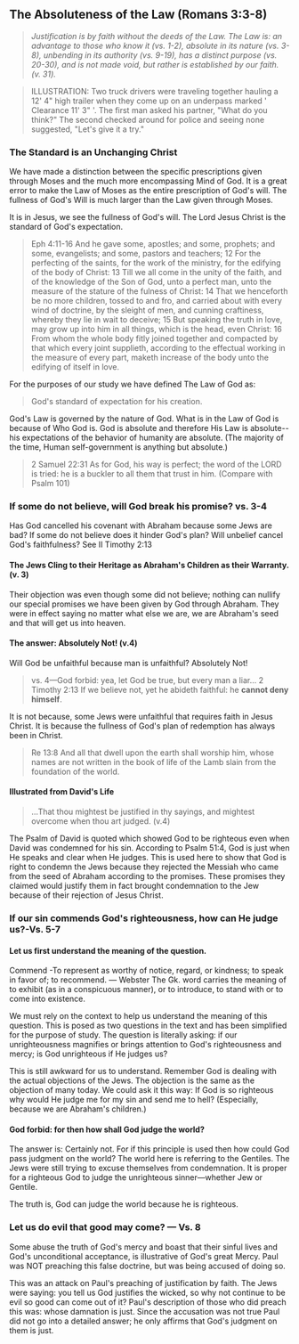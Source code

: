 ## The Absoluteness of the Law (Romans 3:3-8)

> *Justification is by faith without the deeds of the Law. The Law is: an advantage to those who know it (vs. 1-2), absolute in its nature (vs. 3-8), unbending in its authority (vs. 9-19), has a distinct purpose (vs. 20-30), and is not made void, but rather is established	by our faith. (v. 31).*

<!-- -->

> ILLUSTRATION: Two truck drivers were traveling together hauling a 12&apos; 4&quot; high trailer when they come up on an underpass marked ' Clearance 11&apos; 3&quot; '. The first man asked his partner, &quot;What do you think?&quot; The second checked around for police and seeing none suggested, &quot;Let&apos;s give it a try.&quot;

### The Standard is an Unchanging Christ

We have made a distinction between the specific prescriptions given through Moses and the much more encompassing Mind of God. It is a great error to make the Law of Moses as the entire prescription of God&apos;s will. The fullness of God&apos;s Will is much larger than the Law given through Moses.

It is in Jesus, we see the fullness of God&apos;s will. The Lord Jesus Christ is the standard of God&apos;s expectation.

> Eph 4:11-16 And he gave some, apostles; and some, prophets; and some, evangelists; and some, pastors and teachers; 12 For the perfecting of the saints, for the work of the ministry, for the edifying of the body of Christ: 13 Till we all come in the unity of the faith, and of the knowledge of the Son of God, unto a perfect man, unto the measure of the stature of the fulness of Christ: 14 That we henceforth be no more children, tossed to and fro, and carried about with every wind of doctrine, by the sleight of men, and cunning craftiness, whereby they lie in wait to deceive; 15 But speaking the truth in love, may grow up into him in all things, which is the head, even Christ: 16 From whom the whole body fitly joined together and compacted by that which every joint supplieth, according to the effectual working in the measure of every part, maketh increase of the body unto the edifying of itself in love.

For the purposes of our study we have defined The Law of God as:

>God&apos;s standard of expectation for his creation.

God&apos;s Law is governed by the nature of God. What is in the Law of God is because of Who God is. God is absolute and therefore His Law is absolute--his expectations of the behavior of humanity are absolute. (The majority of the time, Human self-government is anything but absolute.)
> 2 Samuel 22:31 As for God, his way is perfect; the word of the LORD is tried: he is a buckler to all them that trust in him. (Compare with Psalm 101)
### If some do not believe, will God break his promise? vs. 3-4
Has God cancelled his covenant with Abraham because some Jews are bad? If some do not believe does it hinder God&apos;s plan? Will unbelief cancel God&apos;s faithfulness? See II Timothy 2:13

#### The Jews Cling to their Heritage as Abraham&apos;s Children as their Warranty. (v. 3)

Their objection was even though some did not believe; nothing can nullify our special promises we have been given by God through Abraham. They were in effect saying no matter what else we are, we are Abraham&apos;s seed and that will get us into heaven.
#### The answer: Absolutely Not! (v.4)
Will God be unfaithful because man is unfaithful? Absolutely Not!
> vs. 4&mdash;God forbid: yea, let God be true, but every man a liar&hellip;
> 2 Timothy 2:13 If we believe not, yet he abideth faithful: he **cannot deny himself**.

It is not because, some Jews were unfaithful that requires faith in Jesus Christ. It is because the fullness of God&apos;s plan of redemption has always been in Christ.

> Re 13:8 And all that dwell upon the earth shall worship him, whose names are not written in the book of life of the Lamb slain from the foundation of the world.

#### Illustrated from David&apos;s Life

> &hellip;That thou mightest be justified in thy sayings, and mightest overcome when thou art judged. (v.4)

The Psalm of David is quoted which showed God to be righteous even when David was condemned for his sin. According to Psalm 51:4, God is just when He speaks and clear when He judges. This is used here to show that God is right to condemn the Jews because they rejected the Messiah who came from the seed of Abraham according to the promises. These promises they claimed would justify them in fact brought condemnation to the Jew because of their rejection of Jesus Christ.

### If our sin commends God&apos;s righteousness, how can He judge us?-Vs. 5-7

#### Let us first understand the meaning of the question.

Commend -To represent as worthy of notice, regard, or kindness; to speak in favor of; to recommend. &mdash; Webster The Gk. word carries the meaning of to exhibit (as in a conspicuous manner), or to introduce, to stand with or to come into existence.

We must rely on the context to help us understand the meaning of this question. This is posed as two questions in the text and has been simplified for the purpose of study. The question is literally asking: if our unrighteousness magnifies or brings attention to God&apos;s righteousness and mercy; is God unrighteous if He judges us? 

This is still awkward for us to understand. Remember God is dealing with the actual objections of the Jews. The objection is the same as the objection of many today. We could ask it this way: If God is so righteous why would He judge me for my sin and send me to hell? (Especially, because we are Abraham&apos;s children.)

#### God forbid: for then how shall God judge the world?

The answer is: Certainly not. For if this principle is used then how could God pass judgment on the world? The world here is referring to the Gentiles. The Jews were still trying to excuse themselves from condemnation. It is proper for a righteous God to judge the unrighteous sinner&mdash;whether Jew or Gentile.

The truth is, God can judge the world because he is righteous.

### Let us do evil that good may come? &mdash; Vs. 8
Some abuse the truth of God&apos;s mercy and boast that their sinful lives and God&apos;s unconditional acceptance, is illustrative of God&apos;s great Mercy. Paul was NOT preaching this false doctrine, but was being accused of doing so.

This was an attack on Paul&apos;s preaching of justification by faith. The Jews were saying: you tell us God justifies the wicked, so why not continue to be evil so good can come out of it?
Paul&apos;s description of those who did preach this was: whose damnation is just. Since the accusation was not true Paul did not go into a detailed answer; he only affirms that God&apos;s judgment on them is just.
